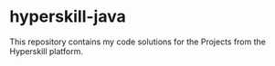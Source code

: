 # hyperskill-java
This repository contains my code solutions for the Projects from the Hyperskill platform.
